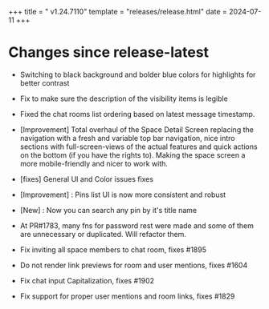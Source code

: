 +++
title = " v1.24.7110"
template = "releases/release.html"
date = 2024-07-11
+++

# Changes since release-latest 
- Switching to black background and bolder blue colors for highlights for better contrast
- Fix to make sure the description of the visibility items is legible 
- Fixed the chat rooms list ordering based on latest message timestamp.

- [Improvement] Total overhaul of the Space Detail Screen replacing the navigation with a fresh and variable top bar navigation, nice intro sections with full-screen-views of the actual features and quick actions on the bottom (if you have the rights to). Making the space screen a more mobile-friendly and nicer to work with.
- [fixes] General UI and Color issues fixes
- [Improvement] : Pins list UI is now more consistent and robust
- [New] : Now you can search any pin by it's title name
- At PR#1783, many fns for password rest were made and some of them are unnecessary or duplicated. Will refactor them.

- Fix inviting all space members to chat room, fixes #1895
- Do not render link previews for room and user mentions, fixes #1604
- Fix chat input Capitalization, fixes #1902
- Fix support for proper user mentions and room links, fixes #1829

